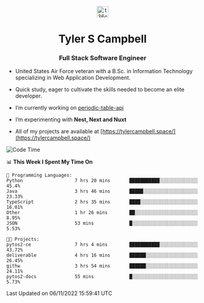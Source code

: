 <p align="center">
<a href="https://www.linkedin.com/in/t36campbell" target="blank"><img align="center" src="https://ik.imagekit.io/t36campbell/Portfolio/linkedin.png.original_m8bbGgPh6.png" alt="t36campbell" height="30" width="30" /></a>
</p>
<h1 align="center">Tyler S Campbell</h1>
<h3 align="center">Full Stack Software Engineer</h3>

* United States Air Force veteran with a B.Sc. in Information Technology specializing in Web Application Development. 

* Quick study, eager to cultivate the skills needed to become an elite developer.

* I’m currently working on [periodic-table-api](https://github.com/t36campbell/periodic-table-api)

* I’m experimenting with **Nest, Next and Nuxt**

* All of my projects are available at [https://tylercampbell.space/](https://tylercampbell.space/)

<!--START_SECTION:waka-->
![Code Time](http://img.shields.io/badge/Code%20Time-1%2C975%20hrs%2020%20mins-blue)

📊 **This Week I Spent My Time On** 

```text
💬 Programming Languages: 
Python                   7 hrs 20 mins       ███████████░░░░░░░░░░░░░░   45.4% 
Java                     3 hrs 46 mins       █████░░░░░░░░░░░░░░░░░░░░   23.33% 
TypeScript               2 hrs 35 mins       ████░░░░░░░░░░░░░░░░░░░░░   16.01% 
Other                    1 hr 26 mins        ██░░░░░░░░░░░░░░░░░░░░░░░   8.95% 
JSON                     53 mins             █░░░░░░░░░░░░░░░░░░░░░░░░   5.53%

🐱‍💻 Projects: 
pytos2-ce                7 hrs 4 mins        ███████████░░░░░░░░░░░░░░   43.72% 
deliverable              4 hrs 16 mins       ██████░░░░░░░░░░░░░░░░░░░   26.45% 
githw                    3 hrs 54 mins       ██████░░░░░░░░░░░░░░░░░░░   24.11% 
pytos2-docs              55 mins             █░░░░░░░░░░░░░░░░░░░░░░░░   5.73%

```


 Last Updated on 06/11/2022 15:59:41 UTC
<!--END_SECTION:waka-->
